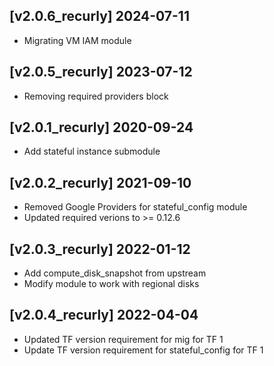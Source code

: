 ## [v2.0.6_recurly] 2024-07-11
- Migrating VM IAM module

## [v2.0.5_recurly] 2023-07-12
- Removing required providers block

## [v2.0.1_recurly] 2020-09-24
- Add stateful instance submodule

## [v2.0.2_recurly] 2021-09-10
- Removed Google Providers for stateful_config module
- Updated required verions to >= 0.12.6

## [v2.0.3_recurly] 2022-01-12
- Add compute_disk_snapshot from upstream
- Modify module to work with regional disks

## [v2.0.4_recurly] 2022-04-04
- Updated TF version requirement for mig for TF 1
- Update TF version requirement for stateful_config for TF 1
